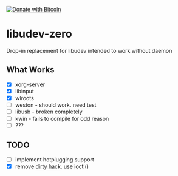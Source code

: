 [![Donate with Bitcoin](https://en.cryptobadges.io/badge/micro/1BwrcsgtWZeLVvNeEQSg4A28a3yrGN3FpK)](https://en.cryptobadges.io/donate/1BwrcsgtWZeLVvNeEQSg4A28a3yrGN3FpK)

libudev-zero
============

Drop-in replacement for libudev intended to work without daemon

What Works
----------
* [x] xorg-server
* [x] libinput
* [x] wlroots
* [ ] weston - should work. need test
* [ ] libusb - broken completely
* [ ] kwin - fails to compile for odd reason
* [ ] ???

TODO
----

* [ ] implement hotplugging support
* [x] remove [dirty hack](https://github.com/illiliti/libudev-zero/blob/e76f9b282442505bd6b0b08b411679aae1581fa5/udev_device.c#L383). use ioctl()
